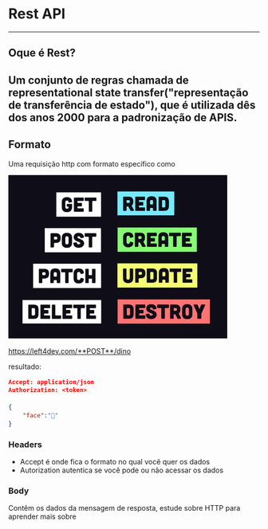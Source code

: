 # Rest API
---
## Oque é Rest?
Um conjunto de regras chamada de representational state transfer("representação
de transferência de estado"), que é utilizada dês dos anos 2000 para a padronização
de APIS.
---
## Formato
Uma requisição http com formato específico como

![](../images/crud.png)

https://left4dev.com/**POST**/dino

resultado: 
```JSON
Accept: application/json
Authorization: <token>

{
    "face":"🦖"
}
```
### Headers
- Accept é onde fica o formato no qual você quer os dados
- Autorization autentica se você pode ou não acessar os dados
### Body
Contêm os dados da mensagem de resposta, estude sobre HTTP para aprender mais sobre